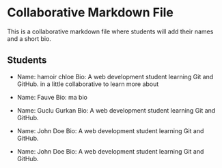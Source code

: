 # Collaborative Markdown File

This is a collaborative markdown file where students will add their names and a short bio.

## Students

 
- Name: hamoir chloe
  Bio: A web development student learning Git and GitHub. in a little collaborative to learn more about

- Name: Fauve
  Bio: ma bio 

- Name: Guclu Gurkan
  Bio: A web development student learning Git and GitHub.

- Name: John Doe
  Bio: A web development student learning Git and GitHub.

- Name: John Doe
  Bio: A web development student learning Git and GitHub.

